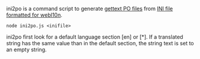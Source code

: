 
ini2po is a command script to generate [gettext PO files](https://www.gnu.org/software/gettext/manual/html_node/PO-Files.html) from [INI file formatted for webl10n](https://github.com/fabi1cazenave/webL10n).

	node ini2po.js <inifile>

ini2po first look for a default language section [en] or [*]. If a translated string has the same value than in the default section, the string text is set to an empty string.

